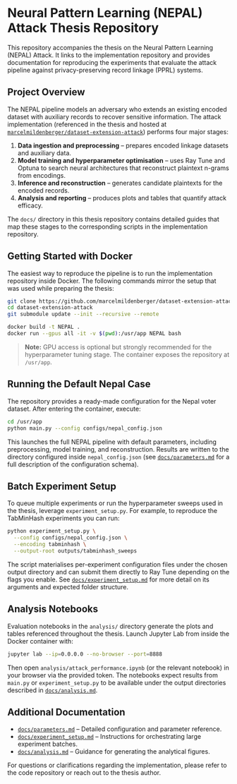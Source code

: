 # Neural Pattern Learning (NEPAL) Attack Thesis Repository

This repository accompanies the thesis on the Neural Pattern Learning (NEPAL) Attack. It links to the implementation repository and provides documentation for reproducing the experiments that evaluate the attack pipeline against privacy-preserving record linkage (PPRL) systems.

## Project Overview

The NEPAL pipeline models an adversary who extends an existing encoded dataset with auxiliary records to recover sensitive information. The attack implementation (referenced in the thesis and hosted at [`marcelmildenberger/dataset-extension-attack`](https://github.com/marcelmildenberger/dataset-extension-attack)) performs four major stages:

1. **Data ingestion and preprocessing** – prepares encoded linkage datasets and auxiliary data.
2. **Model training and hyperparameter optimisation** – uses Ray Tune and Optuna to search neural architectures that reconstruct plaintext n-grams from encodings.
3. **Inference and reconstruction** – generates candidate plaintexts for the encoded records.
4. **Analysis and reporting** – produces plots and tables that quantify attack efficacy.

The `docs/` directory in this thesis repository contains detailed guides that map these stages to the corresponding scripts in the implementation repository.

## Getting Started with Docker

The easiest way to reproduce the pipeline is to run the implementation repository inside Docker. The following commands mirror the setup that was used while preparing the thesis:

```bash
git clone https://github.com/marcelmildenberger/dataset-extension-attack.git
cd dataset-extension-attack
git submodule update --init --recursive --remote

docker build -t NEPAL .
docker run --gpus all -it -v $(pwd):/usr/app NEPAL bash
```

> **Note:** GPU access is optional but strongly recommended for the hyperparameter tuning stage. The container exposes the repository at `/usr/app`.

## Running the Default Nepal Case

The repository provides a ready-made configuration for the Nepal voter dataset. After entering the container, execute:

```bash
cd /usr/app
python main.py --config configs/nepal_config.json
```

This launches the full NEPAL pipeline with default parameters, including preprocessing, model training, and reconstruction. Results are written to the directory configured inside `nepal_config.json` (see [`docs/parameters.md`](docs/parameters.md) for a full description of the configuration schema).

## Batch Experiment Setup

To queue multiple experiments or run the hyperparameter sweeps used in the thesis, leverage `experiment_setup.py`. For example, to reproduce the TabMinHash experiments you can run:

```bash
python experiment_setup.py \
  --config configs/nepal_config.json \
  --encoding tabminhash \
  --output-root outputs/tabminhash_sweeps
```

The script materialises per-experiment configuration files under the chosen output directory and can submit them directly to Ray Tune depending on the flags you enable. See [`docs/experiment_setup.md`](docs/experiment_setup.md) for more detail on its arguments and expected folder structure.

## Analysis Notebooks

Evaluation notebooks in the `analysis/` directory generate the plots and tables referenced throughout the thesis. Launch Jupyter Lab from inside the Docker container with:

```bash
jupyter lab --ip=0.0.0.0 --no-browser --port=8888
```

Then open `analysis/attack_performance.ipynb` (or the relevant notebook) in your browser via the provided token. The notebooks expect results from `main.py` or `experiment_setup.py` to be available under the output directories described in [`docs/analysis.md`](docs/analysis.md).

## Additional Documentation

* [`docs/parameters.md`](docs/parameters.md) – Detailed configuration and parameter reference.
* [`docs/experiment_setup.md`](docs/experiment_setup.md) – Instructions for orchestrating large experiment batches.
* [`docs/analysis.md`](docs/analysis.md) – Guidance for generating the analytical figures.

For questions or clarifications regarding the implementation, please refer to the code repository or reach out to the thesis author.